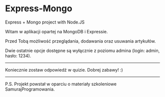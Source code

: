 # Express-Mongo
Express + Mongo project with Node.JS

Witam w aplikacji opartej na MongoDB i Expressie.

Przed Tobą możliwość przeglądania, dodawania oraz usuwania artykułów.

Dwie ostatnie opcje dostępne są wyłącznie z poziomu admina (login: admin, hasło: 1234).

---

Koniecznie zostaw odpowiedź w quizie.
Dobrej zabawy! :)

---

P.S. Projekt powstał w oparciu o materiały szkoleniowe SamurajProgramowania.
